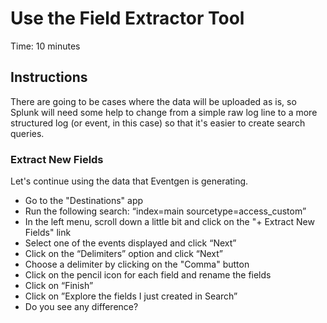 # Use the Field Extractor Tool
Time: 10 minutes

## Instructions
There are going to be cases where the data will be uploaded as is, so Splunk will need some help to change from a simple raw log line to a more structured log (or event, in this case) so that it's easier to create search queries.

### Extract New Fields
Let's continue using the data that Eventgen is generating.

- Go to the "Destinations" app
- Run the following search: “index=main sourcetype=access_custom”
- In the left menu, scroll down a little bit and click on the "+ Extract New Fields" link
- Select one of the events displayed and click “Next”
- Click on the “Delimiters” option and click “Next”
- Choose a delimiter by clicking on the "Comma" button
- Click on the pencil icon for each field and rename the fields
- Click on “Finish”
- Click on ”Explore the fields I just created in Search”
- Do you see any difference?
